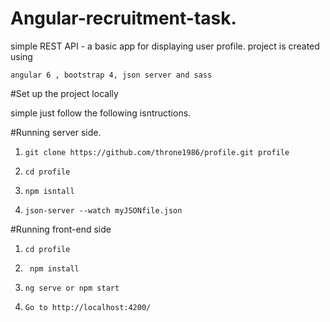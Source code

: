 # Angular-recruitment-task.
simple REST API - a basic app for displaying user profile.
project is created using 
```
angular 6 , bootstrap 4, json server and sass
```

#Set up the project locally

simple just follow  the following isntructions.


#Running server side.

1. `git clone https://github.com/throne1986/profile.git profile`

2. `cd profile`

3. `npm isntall`

3. `json-server --watch myJSONfile.json`

 #Running front-end side
 
 1. `cd profile`
 
 2. ` npm install`

 3. `ng serve or npm start `
 
 4. `Go to http://localhost:4200/`
 
